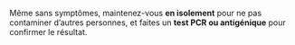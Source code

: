 Même sans symptômes, maintenez-vous **en isolement** pour ne pas contaminer d’autres personnes, et faites un **test PCR ou antigénique** pour confirmer le résultat.